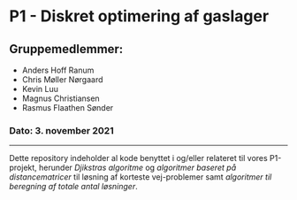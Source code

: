 # P1 - Diskret optimering af gaslager

## Gruppemedlemmer:
- Anders Hoff Ranum
- Chris Møller Nørgaard
- Kevin Luu
- Magnus Christiansen
- Rasmus Flaathen Sønder

### Dato: 3. november 2021

****

Dette repository indeholder al kode benyttet i og/eller relateret til vores P1-projekt, herunder *Djikstras algoritme* og *algoritmer baseret på distancematricer* til løsning af korteste vej-problemer samt *algoritmer til beregning af totale antal løsninger*.
